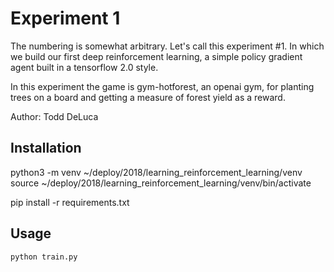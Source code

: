 # Experiment 1

The numbering is somewhat arbitrary. Let's call this experiment #1. In which we
build our first deep reinforcement learning, a simple policy gradient agent
built in a tensorflow 2.0 style.

In this experiment the game is gym-hotforest, an openai gym, for planting
trees on a board and getting a measure of forest yield as a reward.

Author: Todd DeLuca

## Installation

python3 -m venv ~/deploy/2018/learning_reinforcement_learning/venv
source ~/deploy/2018/learning_reinforcement_learning/venv/bin/activate

pip install -r requirements.txt

## Usage

```
python train.py

```
